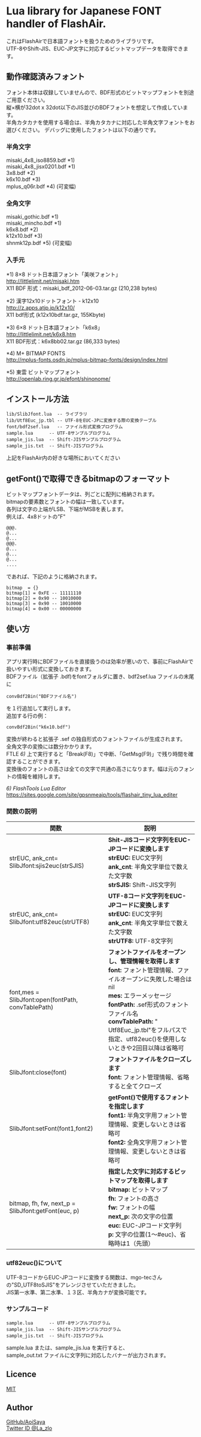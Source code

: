 # Lua library for Japanese FONT handler of FlashAir.

これはFlashAirで日本語フォントを扱うためのライブラリです。  
UTF-8やShift-JIS、EUC-JP文字に対応するビットマップデータを取得できます。  

## 動作確認済みフォント  
フォント本体は収録していませんので、BDF形式のビットマップフォントを別途ご用意ください。  
縦×横が32dot x 32dot以下のJIS並びのBDFフォントを想定して作成しています。  
半角カタカナを使用する場合は、半角カタカナに対応した半角文字フォントをお選びください。
デバッグに使用したフォントは以下の通りです。  

### 半角文字  
misaki_4x8_iso8859.bdf  *1)  
misaki_4x8_jisx0201.bdf *1)  
3x8.bdf    *2)  
k6x10.bdf  *3)  
mplus_q06r.bdf *4) (可変幅)

### 全角文字  
misaki_gothic.bdf *1)  
misaki_mincho.bdf *1)  
k6x8.bdf   *2)  
k12x10.bdf *3)  
shnmk12p.bdf *5) (可変幅)

### 入手元  
*1) 8×8 ドット日本語フォント「美咲フォント」  
http://littlelimit.net/misaki.htm  
X11 BDF 形式：misaki_bdf_2012-06-03.tar.gz (210,238 bytes)  

*2) 漢字12x10ドットフォント - k12x10  
http://z.apps.atjp.jp/k12x10/  
X11 bdf形式 (k12x10bdf.tar.gz, 155Kbyte)  

*3) 6×8 ドット日本語フォント「k6x8」  
http://littlelimit.net/k6x8.htm  
X11 BDF形式：k6x8bb02.tar.gz (86,333 bytes)  

*4) M+ BITMAP FONTS  
http://mplus-fonts.osdn.jp/mplus-bitmap-fonts/design/index.html  

*5) 東雲 ビットマップフォント  
http://openlab.ring.gr.jp/efont/shinonome/


## インストール方法  

    lib/SlibJfont.lua  -- ライブラリ  
    lib/Utf8Euc_jp.tbl -- UTF-8をEUC-JPに変換する際の変換テーブル  
    font/bdf2sef.lua   -- ファイル形式変換プログラム  
    sample.lua      -- UTF-8サンプルプログラム  
    sample_jis.lua  -- Shift-JISサンプルプログラム  
    sample_jis.txt  -- Shift-JISプログラム  
上記をFlashAir内の好きな場所においてください

## getFont()で取得できるbitmapのフォーマット

ビットマップフォントデータは、列ごとに配列に格納されます。  
bitmapの要素数とフォントの幅は一致しています。  
各列は文字の上端がLSB、下端がMSBを表します。  
例えば、4x8ドットの”F"  

    @@@.
    @...
    @...
    @@@.
    @...
    @...
    @...
    ....

であれば、下記のように格納されます。

    bitmap  = {}  
    bitmap[1] = 0xFE -- 11111110  
    bitmap[2] = 0x90 -- 10010000  
    bitmap[3] = 0x90 -- 10010000  
    bitmap[4] = 0x00 -- 00000000  

## 使い方  
### 事前準備  
アプリ実行時にBDFファイルを直接扱うのは効率が悪いので、事前にFlashAirで扱いやすい形式に変換しておきます。  
BDFファイル（拡張子 .bdf)をfontフォルダに置き、bdf2sef.lua ファイルの末尾に  

    convBdf2Bin("BDFファイル名")
を１行追加して実行します。  
追加する行の例：  

    convBdf2Bin("k6x10.bdf")

変換が終わると拡張子 .sef の独自形式のフォントファイルが生成されます。  
全角文字の変換には数分かかります。  
FTLE *6)* 上で実行すると「Break(F8)」で中断、「GetMsg(F9)」で残り時間を確認することができます。  
変換後のフォントの高さは全ての文字で共通の高さになります。幅は元のフォントの情報を維持します。  

*6) FlashTools Lua Editor*  
https://sites.google.com/site/gpsnmeajp/tools/flashair_tiny_lua_editer  


### 関数の説明  

関数 | 説明
--- | ---
strEUC, ank_cnt=<BR>SlibJfont:sjis2euc(strSJIS) | **Shit-JISコード文字列をEUC-JPコードに変換します**<BR>**strEUC:** EUC文字列<BR>**ank_cnt**: 半角文字単位で数えた文字数<BR>**strSJIS:** Shift-JIS文字列  
strEUC, ank_cnt=<BR>SlibJfont:utf82euc(strUTF8) | **UTF-8コード文字列をEUC-JPコードに変換します**<BR>**strEUC:** EUC文字列<BR>**ank_cnt**: 半角文字単位で数えた文字数<BR>**strUTF8:** UTF-8文字列  
font,mes = SlibJfont:open(fontPath, convTablePath) | **フォントファイルをオープンし、管理情報を取得します**<BR>**font:** フォント管理情報、ファイルオープンに失敗した場合はnil<BR>**mes:** エラーメッセージ<BR>**fontPath:** .sef形式のフォントファイル名<BR>**convTablePath:** " Utf8Euc_jp.tbl"をフルパスで指定、utf82euc()を使用しないときや2回目以降は省略可  
SlibJfont:close(font) | **フォントファイルをクローズします**<BR>**font:** フォント管理情報、省略すると全てクローズ  
SlibJfont:setFont(font1,font2) | **getFont()で使用するフォントを指定します**<BR>**font1:** 半角文字用フォント管理情報、変更しないときは省略可<BR>**font2:** 全角文字用フォント管理情報、変更しないときは省略可  
bitmap, fh, fw, next_p =<BR> SlibJfont:getFont(euc, p) | **指定した文字に対応するビットマップを取得します**<BR>**bitmap:** ビットマップ<BR>**fh:** フォントの高さ<BR>**fw:** フォントの幅<BR>**next_p:** 次の文字の位置<BR>**euc:** EUC-JPコード文字列<BR>**p:** 文字の位置(1～#euc)、省略時は1（先頭）  

### utf82euc()について
UTF-8コードからEUC-JPコードに変換する関数は、mgo-tecさんの"SD_UTF8toSJIS"をアレンジさせていただきました。  
JIS第一水準、第二水準、１３区、半角カナが変換可能です。  


### サンプルコード  

    sample.lua      -- UTF-8サンプルプログラム  
    sample_jis.lua  -- Shift-JISサンプルプログラム  
    sample_jis.txt  -- Shift-JISプログラム  
sample.lua または、sample_jis.lua を実行すると、  
sample_out.txt ファイルに文字列に対応したバナーが出力されます。  


## Licence

[MIT](https://github.com/AoiSaya/FlashAir-SlibJFont/blob/master/LICENSE)

## Author

[GitHub/AoiSaya](https://github.com/AoiSaya)  
[Twitter ID @La_zlo](https://twitter.com/La_zlo)
